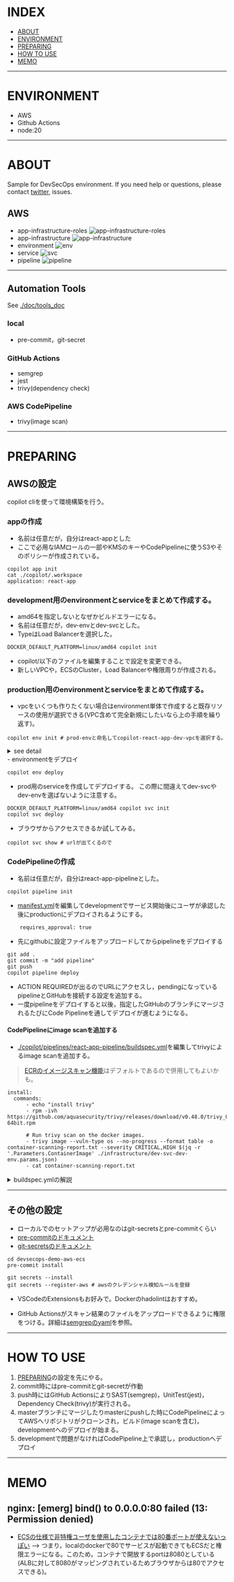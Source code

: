 # INDEX
- [ABOUT](#ABOUT)
- [ENVIRONMENT](#ENVIRONMENT)
- [PREPARING](#PREPARING)
- [HOW TO USE](#HOW-TO-USE)
- [MEMO](#MEMO)
******


# ENVIRONMENT
- AWS
- Github Actions
- node:20
******


# ABOUT
Sample for DevSecOps environment.
If you need help or questions, please contact [twitter](https://twitter.com/sigma5736394841), issues.
## AWS
- app-infrastructure-roles
![app-infrastructure-roles](./doc/fig/cfn/app-infrastructure-roles.png)
- app-infrastructure
![app-infrastructure](./doc/fig/cfn/app-infrastructure.png)
- environment
![env](./doc/fig/cfn/env.png)
- service
![svc](./doc/fig/cfn/svc.png)
- pipeline
![pipeline](./doc/fig/cfn/pipeline.png)
******


## Automation Tools
See [./doc/tools_doc](./doc/tools_doc)
### local
- pre-commit，git-secret
### GitHub Actions
- semgrep
- jest
- trivy(dependency check)

### AWS CodePipeline
- trivy(image scan)
******


# PREPARING
## AWSの設定
copilot cliを使って環境構築を行う。
### appの作成
- 名前は任意だが，自分はreact-appとした
- ここで必用なIAMロールの一部やKMSのキーやCodePipelineに使うS3やそのポリシーが作成されている。

```shell
copilot app init
cat ./copilot/.workspace
application: react-app
```
### development用のenvironmentとserviceをまとめて作成する。
- amd64を指定しないとなぜかビルドエラーになる。
- 名前は任意だが，dev-envとdev-svcとした。
- TypeはLoad Balancerを選択した。

```shell
DOCKER_DEFAULT_PLATFORM=linux/amd64 copilot init
```
- copilot/以下のファイルを編集することで設定を変更できる。
- 新しいVPCや，ECSのCluster，Load Balancerや権限周りが作成される。

### production用のenvironmentとserviceをまとめて作成する。
- vpcをいくつも作りたくない場合はenvironment単体で作成すると既存リソースの使用が選択できる(VPC含めて完全新規にしたいなら上の手順を繰り返す)。

```shell
copilot env init # prod-envと命名してcopilot-react-app-dev-vpcを選択する。
```
<details>
<summary>see detail</summary>

```shell
copilot env init
Environment name: prod-env

  Which credentials would you like to use to create hoge?  [Use arrows to move, type to filter, ? for more help]
    Enter temporary credentials
  > [profile default]


Environment name: prod-env
Credential source: [profile default]
Would you like to use the default configuration for a new environment?
    - A new VPC with 2 AZs, 2 public subnets and 2 private subnets
    - A new ECS Cluster
    - New IAM Roles to manage services and jobs in your environment
  [Use arrows to move, type to filter]
    Yes, use default.
    Yes, but I'd like configure the default resources (CIDR ranges, AZs).
  > No, I'd like to import existing resources (VPC, subnets).


Environment name: prod-env
Credential source: [profile default]
Default environment configuration? No, I'd like to import existing resources

  Which VPC would you like to use?  [Use arrows to move, type to filter]
  > vpc-xxxxxxxxxxxxxxxxx (copilot-react-app-dev-env)
```
</details>
- environmentをデプロイ

```shell
copilot env deploy
```

- prod用のserviceを作成してデプロイする。
この際に間違えてdev-svcやdev-envを選ばないように注意する。

```shell
DOCKER_DEFAULT_PLATFORM=linux/amd64 copilot svc init
copilot svc deploy
```
- ブラウザからアクセスできるか試してみる。

```shell
copilot svc show # urlが出てくるので
```


### CodePipelineの作成
- 名前は任意だが，自分はreact-app-pipelineとした。

```shell
copilot pipeline init
```
- [manifest.yml](./copilot/pipelines/react-app-pipeline/manifest.yml)を編集してdevelopmentでサービス開始後にユーザが承認した後にproductionにデプロイされるようにする。

```
    requires_approval: true
```
- 先にgithubに設定ファイルをアップロードしてからpipelineをデプロイする

```shell
git add .
git commit -m "add pipeline"
git push
copilot pipeline deploy
```
- ACTION REQUIREDが出るのでURLにアクセスし，pendingになっているpipelineとGitHubを接続する設定を追加する。
- 一度pipelineをデプロイすると以後，指定したGitHubのブランチにマージされるたびにCode Pipelineを通してデプロイが進むようになる。
#### CodePipelineにimage scanを追加する
- [./copilot/pipelines/react-app-pipeline/buildspec.yml](./copilot/pipelines/react-app-pipeline/buildspec.yml)を編集してtrivyによるimage scanを追加する。
> [ECRのイメージスキャン機能](https://docs.aws.amazon.com/ja_jp/AmazonECR/latest/userguide/image-scanning.html)はデフォルトであるので併用してもよいかも。

```
install:
  commands:
      - echo "install trivy"
      - rpm -ivh https://github.com/aquasecurity/trivy/releases/download/v0.48.0/trivy_0.48.0_Linux-64bit.rpm
```

```
      # Run trivy scan on the docker images.
      - trivy image --vuln-type os --no-progress --format table -o container-scanning-report.txt --severity CRITICAL,HIGH $(jq -r '.Parameters.ContainerImage' ./infrastructure/dev-svc-dev-env.params.json)
      - cat container-scanning-report.txt
```

<details>
<summary>buildspec.ymlの解説</summary><div>
- ./infrastructureをビルドによって作成しており，この中にECRのイメージが書いてあるのでこれをjqコマンドで抜き出している。
- trivyに関する詳細は[./doc/tools_doc/trivy.md]を確認。

```
cat ./infrastructure/dev-svc-dev-env.params.json
{
  "Parameters": {
    "AddonsTemplateURL": "",
    "AppName": "react-app",
    "ContainerImage": "xxxxxx.dkr.ecr.ap-northeast-1.amazonaws.com/react-app/dev-svc:xxxxxx-xxxxx-xxxx-xxxx-xxxxxxxxxxxx-dev-env",
  }
}
jq -r '.Parameters.ContainerImage' ./infrastructure/dev-svc-dev-env.params.json
xxxxxx.dkr.ecr.ap-northeast-1.amazonaws.com/react-app/dev-svc:xxxxxx-xxxxx-xxxx-xxxx-xxxxxxxxxxxx-dev-env
```

</div></details>

******


## その他の設定
- ローカルでのセットアップが必用なのはgit-secretsとpre-commitくらい
- [pre-commitのドキュメント](./doc/tools_doc/pre-commit.md)
- [git-secretsのドキュメント](./doc/tools_doc/git-secret.md)

```shell
cd devsecops-demo-aws-ecs
pre-commit install

git secrets --install
git secrets --register-aws # awsのクレデンシャル検知ルールを登録
```
- VSCodeのExtensionsもお好みで。Dockerのhadolintはおすすめ。

- GitHub Actionsがスキャン結果のファイルをアップロードできるように権限をつける。詳細は[semgrepのyaml](./.github/workflows/react-semgrep.yaml)を参照。
******


# HOW TO USE
1. [PREPARING](#PREPARING)の設定を先にやる。
2. commit時にはpre-commitとgit-secretが作動
3. push時にはGitHub ActionsによりSAST(semgrep)，UnitTest(jest)，Dependency Check(trivy)が実行される。
4. masterブランチにマージしたりmasterにpushした時にCodePipelineによってAWSへリポジトリがクローンされ，ビルド(image scanを含む)，developmentへのデプロイが始まる。
5. developmentで問題がなければCodePipeline上で承認し，productionへデプロイ
******


# MEMO
## nginx: [emerg] bind() to 0.0.0.0:80 failed (13: Permission denied)
- [ECSの仕様で非特権ユーザを使用したコンテナでは80番ポートが使えないっぽい](https://repost.aws/questions/QU1bCV9wT4T5iBrrP1c2ISfg/container-cannot-bind-to-port-80-running-as-non-root-user-on-ecs-fargate) --> つまり，localのdockerで80でサービスが起動できてもECSだと権限エラーになる。このため，コンテナで開放するportは8080としている(ALBに対して8080がマッピングされているためブラウザからは80でアクセスできる)。
